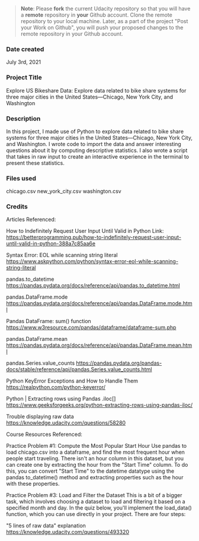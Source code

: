 >**Note**: Please **fork** the current Udacity repository so that you will have a **remote** repository in **your** Github account. Clone the remote repository to your local machine. Later, as a part of the project "Post your Work on Github", you will push your proposed changes to the remote repository in your Github account.

### Date created
July 3rd, 2021

### Project Title
Explore US Bikeshare Data:
Explore data related to bike share systems for three major cities in the United States—Chicago, New York City, and Washington

### Description
In this project, I made use of Python to explore data related to bike share systems for three major cities in the United States—Chicago, New York City, and Washington. I wrote code to import the data and answer interesting questions about it by computing descriptive statistics. I also wrote a script that takes in raw input to create an interactive experience in the terminal to present these statistics.

### Files used
chicago.csv
new_york_city.csv
washington.csv

### Credits
Articles Referenced:

  How to Indefinitely Request User Input Until Valid in Python
  Link: https://betterprogramming.pub/how-to-indefinitely-request-user-input-until-valid-in-python-388a7c85aa6e

  Syntax Error: EOL while scanning string literal
  https://www.askpython.com/python/syntax-error-eol-while-scanning-string-literal

  pandas.to_datetime
  https://pandas.pydata.org/docs/reference/api/pandas.to_datetime.html

  pandas.DataFrame.mode
  https://pandas.pydata.org/docs/reference/api/pandas.DataFrame.mode.html

  Pandas DataFrame: sum() function
  https://www.w3resource.com/pandas/dataframe/dataframe-sum.php

  pandas.DataFrame.mean
  https://pandas.pydata.org/docs/reference/api/pandas.DataFrame.mean.html

  pandas.Series.value_counts
  https://pandas.pydata.org/pandas-docs/stable/reference/api/pandas.Series.value_counts.html

  Python KeyError Exceptions and How to Handle Them
  https://realpython.com/python-keyerror/

  Python | Extracting rows using Pandas .iloc[]
  https://www.geeksforgeeks.org/python-extracting-rows-using-pandas-iloc/

  Trouble displaying raw data
  https://knowledge.udacity.com/questions/58280

Course Resources Referenced:

  Practice Problem #1: Compute the Most Popular Start Hour
  Use pandas to load chicago.csv into a dataframe, and find the most frequent hour when people start traveling. There isn't an hour column in this dataset, but you can create one by extracting the hour from the "Start Time" column. To do this, you can convert "Start Time" to the datetime datatype using the pandas to_datetime() method and extracting properties such as the hour with these properties.

  Practice Problem #3: Load and Filter the Dataset
  This is a bit of a bigger task, which involves choosing a dataset to load and filtering it based on a specified month and day. In the quiz below, you'll implement the load_data() function, which you can use directly in your project. There are four steps:

  "5 lines of raw data" explanation
  https://knowledge.udacity.com/questions/493320
